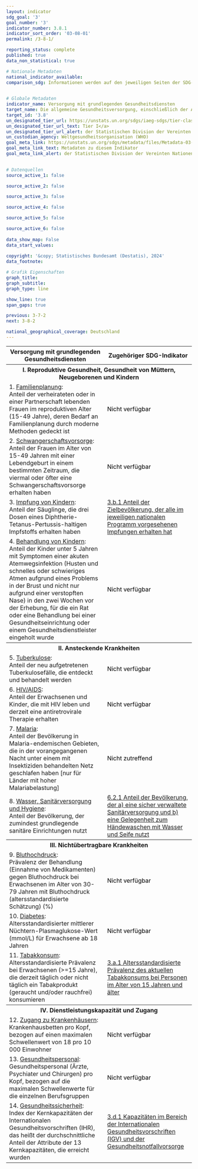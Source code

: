 ```yaml
---
layout: indicator    
sdg_goal: '3'    
goal_number: '3'    
indicator_number: 3.8.1    
indicator_sort_order: '03-08-01'    
permalink: /3-8-1/    

reporting_status: complete    
published: true    
data_non_statistical: true    

# Nationale Metadaten    
national_indicator_available:     
comparison_sdg: Informationen werden auf den jeweiligen Seiten der SDG-Indikatoren bereitgestellt.    
    

# Globale Metadaten    
indicator_name: Versorgung mit grundlegenden Gesundheitsdiensten    
target_name: Die allgemeine Gesundheitsversorgung, einschließlich der Absicherung gegen finanzielle Risiken, den Zugang zu hochwertigen grundlegenden Gesundheitsdiensten und den Zugang zu sicheren, wirksamen, hochwertigen und bezahlbaren unentbehrlichen Arzneimitteln und Impfstoffen für alle erreichen    
target_id: '3.8'    
un_designated_tier_url: https://unstats.un.org/sdgs/iaeg-sdgs/tier-classification/'    
un_designated_tier_url_text: Tier I</a>    
un_designated_tier_url_alert: der Statistischen Division der Vereinten Nationen    
un_custodian_agency: Weltgesundheitsorganisation (WHO)    
goal_meta_link: https://unstats.un.org/sdgs/metadata/files/Metadata-03-08-01.pdf    
goal_meta_link_text: Metadaten zu diesem Indikator    
goal_meta_link_alert: der Statistischen Division der Vereinten Nationen    
    

# Datenquellen
source_active_1: false

source_active_2: false

source_active_3: false

source_active_4: false

source_active_5: false

source_active_6: false
    
data_show_map: False    
data_start_values:     
    
copyright: '&copy; Statistisches Bundesamt (Destatis), 2024'    
data_footnote:     

# Grafik Eigenschaften    
graph_title: 
graph_subtitle:     
graph_type: line    

show_line: true
span_gaps: true    

previous: 3-7-2    
next: 3-8-2    

national_geographical_coverage: Deutschland    
---
```



<table class="mytablestyle">
   <tr>
      <th>Versorgung mit grundlegenden Gesundheitsdiensten</th>
      <th>Zugehöriger SDG-Indikator</th>
   </tr>
   <tr>
      <th colspan="2">I. Reproduktive Gesundheit, Gesundheit von Müttern, Neugeborenen und Kindern</th>
   </tr>
   <tr>
      <td>1. <u>Familienplanung</u>:<br>Anteil der verheirateten oder in einer Partnerschaft lebenden Frauen im reproduktiven Alter (15-49 Jahre), deren Bedarf an Familienplanung durch moderne Methoden gedeckt ist
      </td>
      <td><span class="status notstarted" style="color:black"><span class="status-inner">Nicht verfügbar</span></span>
      </td>
   </tr>
   <tr>
      <td>2. <u>Schwangerschaftsvorsorge</u>:<br>Anteil der Frauen im Alter von 15-49 Jahren mit einer Lebendgeburt in einem bestimmten Zeitraum, die viermal oder öfter eine Schwangerschaftsvorsorge erhalten haben
      </td>
      <td><span class="status notstarted" style="color:black"><span class="status-inner">Nicht verfügbar</span></span>
      </td>
   </tr>
   <tr>
      <td>3. <u>Impfung von Kindern</u>:<br>Anteil der Säuglinge, die drei Dosen eines Diphtherie-Tetanus-Pertussis-haltigen Impfstoffs erhalten haben
      </td>
      <td><a href="https://sdg-indikatoren.de/3-b-1/">3.b.1 Anteil der Zielbevölkerung, der alle im jeweiligen nationalen Programm vorgesehenen Impfungen erhalten hat</a>
      </td>
   </tr>
   <tr>
      <td>4. <u>Behandlung von Kindern</u>:<br>Anteil der Kinder unter 5 Jahren mit Symptomen einer akuten Atemwegsinfektion (Husten und schnelles oder schwieriges Atmen aufgrund eines Problems in der Brust und nicht nur aufgrund einer verstopften Nase) in den zwei Wochen vor der Erhebung, für die ein Rat oder eine Behandlung bei einer Gesundheitseinrichtung oder einem Gesundheitsdienstleister eingeholt wurde
      </td>
      <td><span class="status notstarted" style="color:black"><span class="status-inner">Nicht verfügbar</span></span>
      </td>
   </tr>
   <tr>
      <th colspan="2">II. Ansteckende Krankheiten</th>
   </tr>
   <tr>
      <td>5. <u>Tuberkulose</u>:<br>Anteil der neu aufgetretenen Tuberkulosefälle, die entdeckt und behandelt werden
      </td>
      <td><span class="status notstarted" style="color:black"><span class="status-inner">Nicht verfügbar</span></span>
      </td>
   </tr>
   <tr>
      <td>6. <u>HIV/AIDS</u>:<br>Anteil der Erwachsenen und Kinder, die mit HIV leben und derzeit eine antiretrovirale Therapie erhalten
      </td>
      <td><span class="status notstarted" style="color:black"><span class="status-inner">Nicht verfügbar</span></span>
      </td>
   </tr>
   <tr>
      <td>7. <u>Malaria</u>:<br>Anteil der Bevölkerung in Malaria-endemischen Gebieten, die in der vorangegangenen Nacht unter einem mit Insektiziden behandelten Netz geschlafen haben [nur für Länder mit hoher Malariabelastung]
      </td>
      <td><span class="status notapplicable" style="color:black"><span class="status-inner">Nicht zutreffend</span></span>
      </td>
   </tr>
   <tr>
      <td>8. <u>Wasser, Sanitärversorgung und Hygiene</u>:<br>Anteil der Bevölkerung, der zumindest grundlegende sanitäre Einrichtungen nutzt
      </td>
      <td><a href="https://sdg-indikatoren.de/6-2-1/">6.2.1 Anteil der Bevölkerung, der a) eine sicher verwaltete Sanitärversorgung und b) eine Gelegenheit zum Händewaschen mit Wasser und Seife nutzt</a>
      </td>
   </tr>
   <tr>
      <th colspan="2">III. Nichtübertragbare Krankheiten</th>
   </tr>
   <tr>
      <td>9. <u>Bluthochdruck</u>:<br>Prävalenz der Behandlung (Einnahme von Medikamenten) gegen Bluthochdruck bei Erwachsenen im Alter von 30-79 Jahren mit Bluthochdruck (altersstandardisierte Schätzung) (%)
      </td>
      <td><span class="status notstarted" style="color:black"><span class="status-inner">Nicht verfügbar</span></span>
      </td>
   </tr>
   <tr>
      <td>10. <u>Diabetes</u>:<br>Altersstandardisierter mittlerer Nüchtern-Plasmaglukose-Wert (mmol/L) für Erwachsene ab 18 Jahren
      </td>
      <td><span class="status notstarted" style="color:black"><span class="status-inner">Nicht verfügbar</span></span>
      </td>
   </tr>
   <tr>
      <td>11. <u>Tabakkonsum</u>:<br>Altersstandardisierte Prävalenz bei Erwachsenen (>=15 Jahre), die derzeit täglich oder nicht täglich ein Tabakprodukt (geraucht und/oder rauchfrei) konsumieren
      </td>
      <td><a href="https://sdg-indikatoren.de/3-a-1/">3.a.1 Altersstandardisierte Prävalenz des aktuellen Tabakkonsums bei Personen im Alter von 15 Jahren und älter</a>
      </td>
   </tr>
   <tr>
      <th colspan="2">IV. Dienstleistungskapazität und Zugang</th>
   </tr>
   <tr>
      <td>12. <u>Zugang zu Krankenhäusern</u>:<br>Krankenhausbetten pro Kopf, bezogen auf einen maximalen Schwellenwert von 18 pro 10 000 Einwohner
      </td>
      <td><span class="status notstarted" style="color:black"><span class="status-inner">Nicht verfügbar</span></span>
      </td>
   </tr>
   <tr>
      <td>13. <u>Gesundheitspersonal</u>:<br>Gesundheitspersonal (Ärzte, Psychiater und Chirurgen) pro Kopf, bezogen auf die maximalen Schwellenwerte für die einzelnen Berufsgruppen
      </td>
      <td><span class="status notstarted" style="color:black"><span class="status-inner">Nicht verfügbar</span></span>
      </td>
   </tr>
   <tr>
      <td>14. <u>Gesundheitssicherheit</u>:<br>Index der Kernkapazitäten der Internationalen Gesundheitsvorschriften (IHR), das heißt der durchschnittliche Anteil der Attribute der 13 Kernkapazitäten, die erreicht wurden
      </td>
      <td><a href="https://sdg-indikatoren.de/3-d-1/">3.d.1 Kapazitäten im Bereich der Internationalen Gesundheitsvorschriften (IGV) und der Gesundheitsnotfallvorsorge</a>
      </td>
   </tr>
</table>